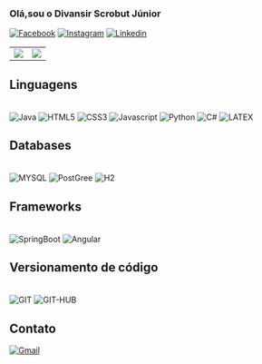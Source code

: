 ### Olá,sou o Divansir Scrobut Júnior
[![Facebook](https://img.shields.io/badge/Facebook-0866FF.svg?style=for-the-badge&logo=Facebook&logoColor=white)](https://www.facebook.com/junior.scrobut.2025)
[![Instagram](https://img.shields.io/badge/Instagram-FF0069.svg?style=for-the-badge&logo=Instagram&logoColor=white)](https://www.instagram.com/juniorscrobut?igsh=MWUzeDF3NDh0cXVvZA==)
[![Linkedin](https://img.shields.io/badge/linkedin-%230077B5.svg?style=for-the-badge&logo=linkedin&logoColor=white)](https://www.linkedin.com/in/divonsir-scrobut)


<table>
  <tr>
    <td>
     <img src="https://github-readme-stats.vercel.app/api?username=Divansir-Junior&show_icons=true&theme=dracula&hide_border=true&bg_color=181424&cache_seconds=70" />
    </td>
    <td>
        <img src="https://github-readme-stats.vercel.app/api/top-langs/?username=Divansir-Junior&langs_count=8&layout=compact&theme=dracula&hide_border=true&bg_color=181424" />
      
    
  </tr>
</table>



## Linguagens 
<div style= "display : inline_block"> <br>
    <img align="center" alt="Java" src="https://img.shields.io/badge/Java-%23ED8B00.svg?style=for-the-badge&logo=openjdk&logoColor=white">
    <img align="center" alt="HTML5" src="https://img.shields.io/badge/HTML5-%23E34F26.svg?style=for-the-badge&logo=html5&logoColor=white">
    <img align="center" alt="CSS3" src="https://img.shields.io/badge/CSS3-%231572B6.svg?style=for-the-badge&logo=css3&logoColor=white">
    <img align="center" alt="Javascript" src="https://img.shields.io/badge/JavaScript-F7DF1E.svg?style=for-the-badge&logo=JavaScript&logoColor=black">
    <img align="center" alt="Python" src="https://img.shields.io/badge/Python-3776AB.svg?style=for-the-badge&logo=Python&logoColor=yellow">
    <img align="center" alt="C#" src="https://img.shields.io/badge/c++-%2300599C.svg?style=for-the-badge&logo=c%2B%2B&logoColor=white)">
    <img align="center" alt="LATEX" src=https://img.shields.io/badge/LaTeX-008080.svg?style=for-the-badge&logo=LaTeX&logoColor=white>
</div>

## Databases

<div style= "display : inline_block"> <br>
    <img align="center" alt="MYSQL" src="https://img.shields.io/badge/MySQL-4479A1.svg?style=for-the-badge&logo=MySQL&logoColor=white">
    <img align="center" alt ="PostGree" src="https://img.shields.io/badge/PostgreSQL-4169E1.svg?style=for-the-badge&logo=PostgreSQL&logoColor=white">
    <img align="center" alt ="H2" src="https://img.shields.io/badge/H2%20Database-09476B.svg?style=for-the-badge&logo=H2-Database&logoColor=white">

   
</div>

## Frameworks
<div style= "display : inline_block"> <br>
    <img align="center" alt="SpringBoot" src="https://img.shields.io/badge/Spring%20Boot-6DB33F.svg?style=for-the-badge&logo=Spring-Boot&logoColor=white">
    <img align="center" alt ="Angular" src="https://img.shields.io/badge/Angular-0F0F11.svg?style=for-the-badge&logo=Angular&logoColor=white">
</div>

## Versionamento de código
<div style= "display : inline_block"> <br>
    <img align="center" alt="GIT" src="https://img.shields.io/badge/git-%23F05033.svg?style=for-the-badge&logo=git&logoColor=white">
    <img align="center" alt ="GIT-HUB" src="https://img.shields.io/badge/github-%23121011.svg?style=for-the-badge&logo=github&logoColor=white">
</div> 

## Contato
[![Gmail](https://img.shields.io/badge/Gmail-EA4335.svg?style=for-the-badge&logo=Gmail&logoColor=white)](https://mail.google.com/mail/?view=cm&fs=1&to=scrobutj@gmail.com)


